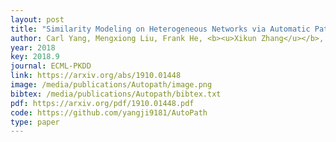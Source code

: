 ```yaml
--- 
layout: post
title: "Similarity Modeling on Heterogeneous Networks via Automatic Path Discovery"
author: Carl Yang, Mengxiong Liu, Frank He, <b><u>Xikun Zhang</u></b>, Jian Peng, Jiawei Han
year: 2018
key: 2018.9
journal: ECML-PKDD
link: https://arxiv.org/abs/1910.01448
image: /media/publications/Autopath/image.png
bibtex: /media/publications/Autopath/bibtex.txt
pdf: https://arxiv.org/pdf/1910.01448.pdf
code: https://github.com/yangji9181/AutoPath
type: paper
---
```

